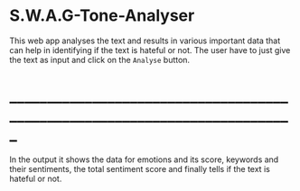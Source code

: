# S.W.A.G-Tone-Analyser

This web app analyses the text and results in various important data that can help in identifying if the text is hateful or not. The user have to just give the text as input and click on the ```Analyse``` button.

# ___________________________________________________________________________

In the output it shows the data for emotions and its score, keywords and their sentiments, the total sentiment score and finally tells if the text is hateful or not.
